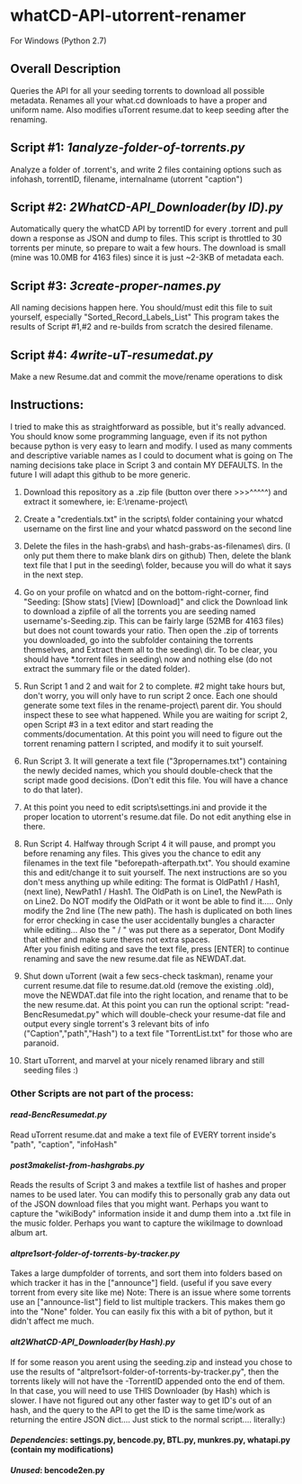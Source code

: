 # whatCD-API-utorrent-renamer 
For Windows (Python 2.7)
## Overall Description
Queries the API for all your seeding torrents to download all possible metadata. 
Renames all your what.cd downloads to have a proper and uniform name. 
Also modifies uTorrent resume.dat to keep seeding after the renaming.

## Script #1: *1analyze-folder-of-torrents.py*
Analyze a folder of .torrent's, and write 2 files containing options such as infohash, torrentID, filename, internalname (utorrent "caption")
## Script #2: *2WhatCD-API_Downloader(by ID).py*
Automatically query the whatCD API by torrentID for every .torrent and pull down a response as JSON and dump to files. 
This script is throttled to 30 torrents per minute, so prepare to wait a few hours. 
The download is small (mine was 10.0MB for 4163 files) since it is just ~2-3KB of metadata each.
## Script #3: *3create-proper-names.py*
All naming decisions happen here. You should/must edit this file to suit yourself, especially "Sorted_Record_Labels_List" 
This program takes the results of Script #1,#2 and re-builds from scratch the desired filename.
## Script #4: *4write-uT-resumedat.py*
Make a new Resume.dat and commit the move/rename operations to disk

## Instructions:
I tried to make this as straightforward as possible, but it's really advanced. 
You should know some programming language, even if its not python because python is very easy to learn and modify.
I used as many comments and descriptive variable names as I could to document what is going on
The naming decisions take place in Script 3 and contain MY DEFAULTS. In the future I will adapt this github to be more generic.

1. Download this repository as a .zip file (button over there >>>^^^^^) and extract it somewhere, ie: E:\rename-project\
   
2. Create a "credentials.txt" in the scripts\ folder containing your whatcd username on the first line and your whatcd password on the second line

3. Delete the files in the hash-grabs\ and hash-grabs-as-filenames\ dirs. (I only put them there to make blank dirs on github)
   Then, delete the blank text file that I put in the seeding\ folder, because you will do what it says in the next step.

4. Go on your profile on whatcd and on the bottom-right-corner, find "Seeding: [Show stats] [View] [Download]" and click the Download link to download a zipfile of all the torrents you are seeding named username's-Seeding.zip.
   This can be fairly large (52MB for 4163 files) but does not count towards your ratio. Then open the .zip of torrents you downloaded, go into the subfolder containing the torrents themselves, and Extract them all to the seeding\ dir.
   To be clear, you should have *.torrent files in seeding\ now and nothing else (do not extract the summary file or the dated folder).

5. Run Script 1 and 2 and wait for 2 to complete. #2 might take hours but, don't worry, you will only have to run script 2 once.
   Each one should generate some text files in the rename-project\ parent dir. You should inspect these to see what happened. 
   While you are waiting for script 2, open Script #3 in a text editor and start reading the comments/documentation.
   At this point you will need to figure out the torrent renaming pattern I scripted, and modify it to suit yourself.
   
6. Run Script 3. It will generate a text file ("3propernames.txt") containing the newly decided names, which you should double-check that the script made good decisions.
   (Don't edit this file. You will have a chance to do that later).
  
7. At this point you need to edit scripts\settings.ini and provide it the proper location to utorrent's resume.dat file. Do not edit anything else in there.

8. Run Script 4. Halfway through Script 4 it will pause, and prompt you before renaming any files. This gives you the chance to edit any filenames in the text file "beforepath-afterpath.txt".
   You should examine this and edit/change it to suit yourself. The next instructions are so you don't mess anything up while editing:
   The format is OldPath1 / Hash1, (next line), NewPath1 / Hash1. The OldPath is on Line1, the NewPath is on Line2. Do NOT modify the OldPath or it wont be able to find it..... Only modify the 2nd line (The new path). The hash is duplicated on both lines for error checking in case the user accidentally bungles a character while editing... 
   Also the " / " was put there as a seperator, Dont Modify that either and make sure theres not extra spaces.   
   After you finish editing and save the text file, press [ENTER] to continue renaming and save the new resume.dat file as NEWDAT.dat.

9. Shut down uTorrent (wait a few secs-check taskman), rename your current resume.dat file to resume.dat.old (remove the existing .old), move the NEWDAT.dat file into the right location, and rename that to be the new resume.dat. 
   At this point you can run the optional script: "read-BencResumedat.py" which will double-check your resume-dat file and output every single torrent's 3 relevant bits of info ("Caption","path","Hash") to a text file "TorrentList.txt" for those who are paranoid.

10. Start uTorrent, and marvel at your nicely renamed library and still seeding files :)

### Other Scripts are not part of the process: 
#### *read-BencResumedat.py*
Read uTorrent resume.dat and make a text file of EVERY torrent inside's "path", "caption", "infoHash"
#### *post3makelist-from-hashgrabs.py*
Reads the results of Script 3 and makes a textfile list of hashes and proper names to be used later. You can modify this to personally grab any data out of the JSON download files that you might want.
Perhaps you want to capture the "wikiBody" information inside it and dump them into a .txt file in the music folder. 
Perhaps you want to capture the wikiImage to download album art.
#### *altpre1sort-folder-of-torrents-by-tracker.py*
Takes a large dumpfolder of torrents, and sort them into folders based on which tracker it has in the ["announce"] field. (useful if you save every torrent from every site like me)
Note: There is an issue where some torrents use an ["announce-list"] field to list multiple trackers. This makes them go into the "None" folder. You can easily fix this with a bit of python, but it didn't affect me much.
#### *alt2WhatCD-API_Downloader(by Hash).py*
If for some reason you arent using the seeding.zip and instead you chose to use the results of "altpre1sort-folder-of-torrents-by-tracker.py", then the torrents likely will not have the -TorrentID appended onto the end of them. In that case, you will need to use THIS Downloader (by Hash) which is slower. I have not figured out any other faster way to get ID's out of an hash, and the query to the API to get the ID is the same time/work as returning the entire JSON dict.... Just stick to the normal script.... literally:)
#### *Dependencies*: settings.py, bencode.py, BTL.py, munkres.py, whatapi.py (contain my modifications)
#### *Unused*: bencode2en.py